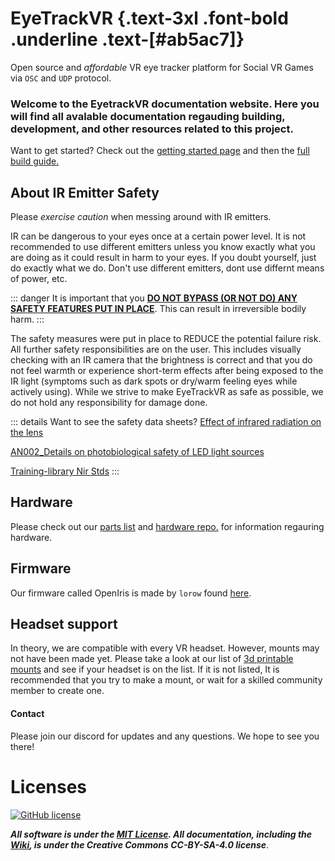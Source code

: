 <script setup>
import Alerts from '../../vue/alerts/Alerts.vue'
import ImageCard from '../../vue/images/ImageComponent.vue'
import { alerts } from '../../static/alerts'
import { image_settings } from '../../static/image_settings'
</script>

# EyeTrackVR {.text-3xl .font-bold .underline .text-[#ab5ac7]}

Open source and *affordable* VR eye tracker platform for Social VR Games via `OSC` and `UDP` protocol.

### Welcome to the EyetrackVR documentation website. Here you will find all avalable documentation regauding building, development, and other resources related to this project.


Want to get started? Check out the [getting started page](../getting_started/things_to_know) and then the [full build guide.](../how_to_build/full_build)







<Alerts :options="alerts.user_warning">
    <template v-slot:content>
        <p>
            This project is in active development.
            However, it is working for most users.
        </p>
    </template>
</Alerts>


## About IR Emitter Safety

Please *exercise caution* when messing around with IR emitters.

IR can be dangerous to your eyes once at a certain power level. It is not recommended to use different emitters unless you know exactly what you are doing as it could result in harm to your eyes.
If you doubt yourself, just do exactly what we do. Don't use different emitters, dont use differnt means of power, etc.

::: danger
It is important that you <ins>**DO NOT BYPASS (OR NOT DO) ANY SAFETY FEATURES PUT IN PLACE**</ins>. This can result in irreversible bodily harm.
:::

The safety measures were put in place to REDUCE the potential failure risk. All further safety responsibilities are on the user. This includes visually checking with an IR camera that the brightness is correct and that you do not feel warmth or experience short-term effects after being exposed to the IR light (symptoms such as dark spots or dry/warm feeling eyes while actively using). While we strive to make EyeTrackVR as safe as possible, we do not hold any responsibility for damage done.

<Alerts :options="alerts.led_power_warning">
    <template v-slot:content>
        <p>
            Make sure you are using <ins class="text-red-400 dark:text-red-500">non-focused</ins> emitters and at around <ins class="font-bold">5ma</ins> total power.
        </p>
    </template>
</Alerts>

::: details Want to see the safety data sheets?
[Effect of infrared radiation on the lens](../saftey/effect_of_ir_on_the_lens.pdf)

[AN002_Details on photobiological safety of LED light sources](../saftey/AN002_Details_on_photobiological_safety_of_LED_light_sources.pdf)

[Training-library Nir Stds](../saftey/training-library_nir_stds_20021011.pdf)
:::

## Hardware

Please check out our [parts list](../how_to_build/parts_list) and [hardware repo.](https://github.com/RedHawk989/EyeTrackVR-Hardware) for information regauring hardware.

## Firmware

Our firmware called OpenIris is made by `lorow` found [here](https://github.com/lorow/OpenIris).

## Headset support

In theory, we are compatible with every VR headset. However, mounts may not have been made yet.
Please take a look at our list of [3d printable mounts](../how_to_build/parts_list#other-parts) and see if your headset is on the list.
If it is not listed, It is recommended that you try to make a mount, or wait for a skilled community member to create one.

#### Contact

Please join our discord for updates and any questions. We hope to see you there!

<ImageCard :options="image_settings.discord_content"/>

# Licenses

[![GitHub license](https://img.shields.io/github/license/RedHawk989/EyeTrackVR?style=plastic)](https://github.com/RedHawk989/EyeTrackVR/blob/main/LICENSE)

***All software is under the [MIT License](http://opensource.org/licenses/MIT).
All documentation, including the [Wiki](https://github.com/RedHawk989/EyeTrackVR/wiki), is under the Creative Commons CC-BY-SA-4.0 license***.
